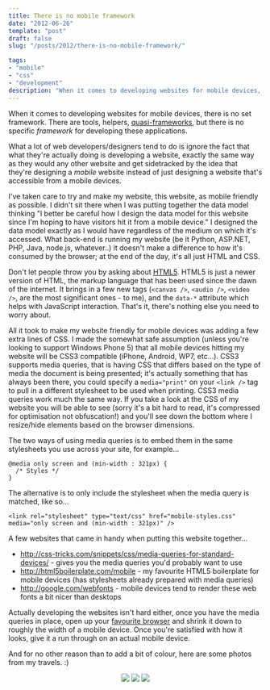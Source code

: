 ```yaml
---
title: There is no mobile framework
date: "2012-06-26"
template: "post"
draft: false
slug: "/posts/2012/there-is-no-mobile-framework/"

tags:
- "mobile"
- "css"
- "development"
description: "When it comes to developing websites for mobile devices, there is no set framework.  There are tools, helpers, [quasi-frameworks](http://jquerymobile.com/), but there is no specific *framework* for developing these applications."
---
```

When it comes to developing websites for mobile devices, there is no set framework.  There are tools, helpers, [quasi-frameworks](http://jquerymobile.com/), but there is no specific *framework* for developing these applications.

What a lot of web developers/designers tend to do is ignore the fact that what they're actually doing is developing a website, exactly the same way as they would any other website and get sidetracked by the idea that they're designing a *mobile* website instead of just designing a website that's accessible from a mobile devices.

I've taken care to try and make my website, this website, as mobile friendly as possible.  I didn't sit there when I was putting together the data model thinking "I better be careful how I design the data model for this website since I'm hoping to have visitors hit it from a mobile device."  I designed the data model exactly as I would have regardless of the medium on which it's accessed.  What back-end is running my website (be it Python, ASP.NET, PHP, Java, node.js, whatever..) it doesn't make a difference to how it's consumed by the browser; at the end of the day, it's all just HTML and CSS.

Don't let people throw you by asking about [HTML5](http://www.html5rocks.com/en/).  HTML5 is just a newer version of HTML, the markup language that has been used since the dawn of the internet.  It brings in a few new tags (`<canvas />`, `<audio />`, `<video />`, are the most significant ones - to me), and the `data-*` attribute which helps with JavaScript interaction.  That's it, there's nothing else you need to worry about.

All it took to make my website friendly for mobile devices was adding a few extra lines of CSS.  I made the somewhat safe assumption (unless you're looking to support Windows Phone 5) that all mobile devices hitting my website will be CSS3 compatible (iPhone, Android, WP7, etc...).  CSS3 supports media queries, that is having CSS that differs based on the type of media the document is being presented; it's actually something that has always been there, you could specify a `media="print"` on your `<link />` tag to pull in a different stylesheet to be used when printing.  CSS3 media queries work much the same way.  If you take a look at the CSS of my website you will be able to see (sorry it's a bit hard to read, it's compressed for optimisation not obfuscation!) and you'll see down the bottom where I resize/hide elements based on the browser dimensions.

The two ways of using media queries is to embed them in the same stylesheets you use across your site, for example...

    @media only screen and (min-width : 321px) {
      /* Styles */
    }

The alternative is to only include the stylesheet when the media query is matched, like so...

    <link rel="stylesheet" type="text/css" href="mobile-styles.css" media="only screen and (min-width : 321px)" />

A few websites that came in handy when putting this website together...

* <http://css-tricks.com/snippets/css/media-queries-for-standard-devices/> - gives you the media queries you'd probably want to use
* <http://html5boilerplate.com/mobile> - my favourite HTML5 boilerplate for mobile devices (has stylesheets already prepared with media queries)
* <http://google.com/webfonts> - mobile devices tend to render these web fonts a bit nicer than desktops

Actually developing the websites isn't hard either, once you have the media queries in place, open up your [favourite browser](http://google.com/chrome) and shrink it down to roughly the width of a mobile device.  Once you're satisfied with how it looks, give it a run through on an actual mobile device.

And for no other reason than to add a bit of colour, here are some photos from my travels. :)

<p style="text-align:center">
<img src="http://farm6.staticflickr.com/5339/7437654846_219d4e6c57_q.jpg" />
<img src="http://farm8.staticflickr.com/7136/7436254430_8a7af6fa04_q.jpg" />
<img src="http://farm6.staticflickr.com/5319/7436305836_4856a4e692_q.jpg" />
</p>